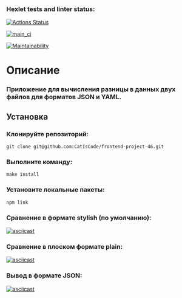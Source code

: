 ### Hexlet tests and linter status:
[![Actions Status](https://github.com/CatIsCode/frontend-project-46/actions/workflows/hexlet-check.yml/badge.svg)](https://github.com/CatIsCode/frontend-project-46/actions)

[![main_ci](https://github.com/CatIsCode/frontend-project-46/actions/workflows/main_ci.yml/badge.svg)](https://github.com/CatIsCode/frontend-project-46/actions/workflows/main_ci.yml)

[![Maintainability](https://api.codeclimate.com/v1/badges/a98a972ebe4ec5e1d8f9/maintainability)](https://codeclimate.com/github/CatIsCode/frontend-project-46/maintainability)

# Описание

### Приложение для вычисления разницы в данных двух файлов для форматов JSON и YAML.

## Установка

### Клонируйте репозиторий:
```
git clone git@github.com:CatIsCode/frontend-project-46.git
```
###  Выполните команду:
```
make install
```
###  Установите локальные пакеты:
```
npm link
```
### Сравнение в формате stylish (по умолчанию):

[![asciicast](https://asciinema.org/a/fNNXMDMmmjbQD2Cq84glEvJ5v.svg)](https://asciinema.org/a/fNNXMDMmmjbQD2Cq84glEvJ5v)

### Сравнение в плоском формате plain:

[![asciicast](https://asciinema.org/a/7qFBUpFonxTrdk15Gf95rNb3c.svg)](https://asciinema.org/a/7qFBUpFonxTrdk15Gf95rNb3c)

### Вывод в формате JSON:

[![asciicast](https://asciinema.org/a/RuXJk9MVtCLKIQGocWQ9qK8dg.svg)](https://asciinema.org/a/RuXJk9MVtCLKIQGocWQ9qK8dg)